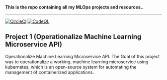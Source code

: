 **This is the repo containing all my MLOps projects and resources..**

---
[![CircleCI](https://dl.circleci.com/status-badge/img/gh/rayotoo/MLOps-Project/tree/main.svg?style=shield)](https://dl.circleci.com/status-badge/redirect/gh/rayotoo/MLOps-Project/tree/main) [![CodeQL](https://github.com/rayotoo/MLOps-Project/actions/workflows/codeql.yml/badge.svg)](https://github.com/rayotoo/MLOps-Project/actions/workflows/codeql.yml)
## Project 1 (Operationalize Machine Learning Microservice API) 
Operationalize Machine Learning Microservice API. The Goal of this project was to operationalize a working, machine learning microservice using kubernetes, which is an open-source system for automating the management of containerized applications. 

